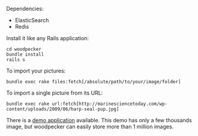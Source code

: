 Dependencies:

  - ElasticSearch
  - Redis


Install it like any Rails application:

```
cd woodpecker
bundle install
rails s
```

To import your pictures:

```
bundle exec rake files:fetch[/absolute/path/to/your/image/folder]
```

To import a single picture from its URL:

```
bundle exec rake url:fetch[http://marinesciencetoday.com/wp-content/uploads/2009/06/harp-seal-pup.jpg]
```

There is a [demo application](http://woodpecker.phorque.it/)
    available. This demo has only a few thousands image, but
    woodpecker can easily store more than 1 million images.
